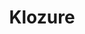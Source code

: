 ---
title: Klozure
id: "14"
logo: ''
link: http://www.garlock.com/
catalogo: ''
meta_keywords: ''
meta_description: ''
weight: "14"
menu:
  principal:
    parent: Marcas
    weight: 16
draft: true

---